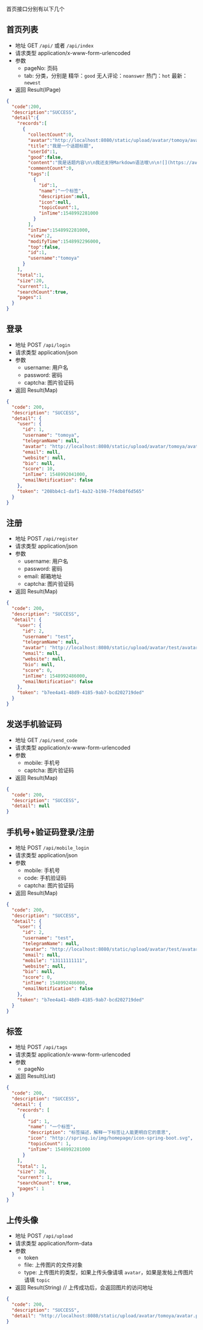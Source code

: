 首页接口分别有以下几个

## 首页列表

- 地址 GET `/api/` 或者 `/api/index`
- 请求类型 application/x-www-form-urlencoded
- 参数
  - pageNo: 页码
  - tab: 分类，分别是 精华：`good` 无人评论：`noanswer` 热门：`hot` 最新：`newest`
- 返回 Result(IPage<Map>)

```json
{
  "code":200,
  "description":"SUCCESS",
  "detail":{
    "records":[
      {
        "collectCount":0,
        "avatar":"http://localhost:8080/static/upload/avatar/tomoya/avatar.png",
        "title":"我是一个话题标题",
        "userId":1,
        "good":false,
        "content":"我是话题内容\n\n我还支持Markdown语法哦\n\n![](https://avatars3.githubusercontent.com/u/6915570?s=460&v=4)\n\n- 无序列表1\n- 无序列表2\n- 无序列表3\n\n1. 有序列表1\n2. 有序列表2\n3. 有序列表3\n\n| Column A | Column B | Column C |\n| -------- | -------- | -------- |\n| A1       | B1       | C1       |\n| A2       | B2       | C2       |\n| A3       | B3       | C3       |\n\n[开发俱乐部](https://17dev.club/)",
        "commentCount":0,
        "tags":[
          {
            "id":1,
            "name":"一个标签",
            "description":null,
            "icon":null,
            "topicCount":1,
            "inTime":1548992281000
          }
        ],
        "inTime":1548992281000,
        "view":2,
        "modifyTime":1548992296000,
        "top":false,
        "id":1,
        "username":"tomoya"
      }
    ],
    "total":1,
    "size":20,
    "current":1,
    "searchCount":true,
    "pages":1
  }
}
```

## 登录

- 地址 POST `/api/login`
- 请求类型 application/json
- 参数
  - username: 用户名
  - password: 密码
  - captcha: 图片验证码
- 返回 Result(Map)

```json
{
  "code": 200,
  "description": "SUCCESS",
  "detail": {
    "user": {
      "id": 1,
      "username": "tomoya",
      "telegramName": null,
      "avatar": "http://localhost:8080/static/upload/avatar/tomoya/avatar.png",
      "email": null,
      "website": null,
      "bio": null,
      "score": 10,
      "inTime": 1548992041000,
      "emailNotification": false
    },
    "token": "208bb4c1-daf1-4a32-b198-7f4db8f6d565"
  }
}
```

## 注册

- 地址 POST `/api/register`
- 请求类型 application/json
- 参数
  - username: 用户名
  - password: 密码
  - email: 邮箱地址
  - captcha: 图片验证码
- 返回 Result(Map)

```json
{
  "code": 200,
  "description": "SUCCESS",
  "detail": {
    "user": {
      "id": 2,
      "username": "test",
      "telegramName": null,
      "avatar": "http://localhost:8080/static/upload/avatar/test/avatar.png",
      "email": null,
      "website": null,
      "bio": null,
      "score": 0,
      "inTime": 1548992486000,
      "emailNotification": false
    },
    "token": "b7ee4a41-48d9-4185-9ab7-bcd202719ded"
  }
}
```

## 发送手机验证码

- 地址 GET `/api/send_code`
- 请求类型 application/x-www-form-urlencoded
- 参数
  - mobile: 手机号
  - captcha: 图片验证码
- 返回 Result(Map)

```json
{
  "code": 200,
  "description": "SUCCESS",
  "detail": null
}
```

## 手机号+验证码登录/注册

- 地址 POST `/api/mobile_login`
- 请求类型 application/json
- 参数
  - mobile: 手机号
  - code: 手机验证码
  - captcha: 图片验证码
- 返回 Result(Map)

```json
{
  "code": 200,
  "description": "SUCCESS",
  "detail": {
    "user": {
      "id": 2,
      "username": "test",
      "telegramName": null,
      "avatar": "http://localhost:8080/static/upload/avatar/test/avatar.png",
      "email": null,
      "mobile": "13111111111",
      "website": null,
      "bio": null,
      "score": 0,
      "inTime": 1548992486000,
      "emailNotification": false
    },
    "token": "b7ee4a41-48d9-4185-9ab7-bcd202719ded"
  }
}
```

## 标签

- 地址 POST `/api/tags`
- 请求类型 application/x-www-form-urlencoded
- 参数
  - pageNo
- 返回 Result(List<Tag>)

```json
{
  "code": 200,
  "description": "SUCCESS",
  "detail": {
    "records": [
      {
        "id": 1,
        "name": "一个标签",
        "description": "标签描述，解释一下标签让人能更明白它的意思",
        "icon": "http://spring.io/img/homepage/icon-spring-boot.svg",
        "topicCount": 1,
        "inTime": 1548992281000
      }
    ],
    "total": 1,
    "size": 20,
    "current": 1,
    "searchCount": true,
    "pages": 1
  }
}
```

## 上传头像

- 地址 POST `/api/upload`
- 请求类型 application/form-data
- 参数
  - token
  - file: 上传图片的文件对象
  - type: 上传图片的类型，如果上传头像请填 `avatar`，如果是发帖上传图片请填 `topic`
- 返回 Result(String) // 上传成功后，会返回图片的访问地址

```json
{
  "code": 200,
  "description": "SUCCESS",
  "detail": "http://localhost:8080/static/upload/avatar/tomoya/avatar.png"
}
```
